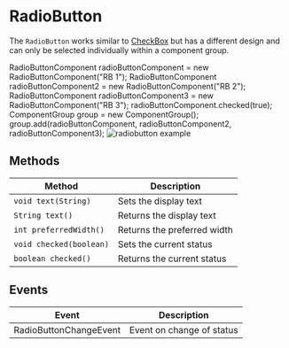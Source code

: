 # RadioButton

The `RadioButton` works similar to [CheckBox](CheckBox.md) but has a different design and
can only be selected individually within a component group.

<code-block lang="java">
RadioButtonComponent radioButtonComponent = new RadioButtonComponent("RB 1");
RadioButtonComponent radioButtonComponent2 = new RadioButtonComponent("RB 2");
RadioButtonComponent radioButtonComponent3 = new RadioButtonComponent("RB 3");
radioButtonComponent.checked(true);
ComponentGroup group = new ComponentGroup();
group.add(radioButtonComponent, radioButtonComponent2, radioButtonComponent3);
</code-block>

<img src="radiobutton.png" alt="radiobutton example"/>

## Methods

| Method                              | Description                 |
|-------------------------------------|-----------------------------|
| <code>void text(String)</code>      | Sets the display text       |
| <code>String text()</code>          | Returns the display text    |
| <code>int preferredWidth()</code>   | Returns the preferred width |
| <code>void checked(boolean)</code>  | Sets the current status     |
| <code>boolean checked()</code>      | Returns the current status  |

## Events

| Event                                   | Description               |
|-----------------------------------------|---------------------------|
| RadioButtonChangeEvent                  | Event on change of status |